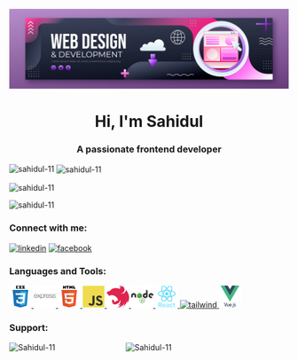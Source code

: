 ![logo](https://github.com/Sahidul-11/Sahidul-11/blob/main/8469936.jpg)
<h1 align="center">Hi, I'm Sahidul</h1>
<h3 align="center">A passionate frontend developer</h3>

<p><img align="left" src="https://github-readme-stats.vercel.app/api/top-langs?username=sahidul-11&show_icons=true&locale=en&layout=compact" alt="sahidul-11" /></p>

<p>&nbsp;<img align="center" src="https://github-readme-stats.vercel.app/api?username=sahidul-11&show_icons=true&locale=en" alt="sahidul-11" /></p>

<p><img align="center" src="https://github-readme-streak-stats.herokuapp.com/?user=sahidul-11&" alt="sahidul-11" /></p>


<p align="left"> <img src="https://komarev.com/ghpvc/?username=sahidul-11&label=Profile%20views&color=0e75b6&style=flat" alt="sahidul-11" /> </p>

<h3 align="left">Connect with me:</h3>
<p align="left">
<a href="https://linkedin.com/in/linkedin" target="blank"><img align="center" src="https://raw.githubusercontent.com/rahuldkjain/github-profile-readme-generator/master/src/images/icons/Social/linked-in-alt.svg" alt="linkedin" height="30" width="40" /></a>
<a href="https://fb.com/facebook" target="blank"><img align="center" src="https://raw.githubusercontent.com/rahuldkjain/github-profile-readme-generator/master/src/images/icons/Social/facebook.svg" alt="facebook" height="30" width="40" /></a>
</p>

<h3 align="left">Languages and Tools:</h3>
<p align="left"> <a href="https://www.w3schools.com/css/" target="_blank" rel="noreferrer"> <img src="https://raw.githubusercontent.com/devicons/devicon/master/icons/css3/css3-original-wordmark.svg" alt="css3" width="40" height="40"/> </a> <a href="https://expressjs.com" target="_blank" rel="noreferrer"> <img src="https://raw.githubusercontent.com/devicons/devicon/master/icons/express/express-original-wordmark.svg" alt="express" width="40" height="40"/> </a> <a href="https://www.w3.org/html/" target="_blank" rel="noreferrer"> <img src="https://raw.githubusercontent.com/devicons/devicon/master/icons/html5/html5-original-wordmark.svg" alt="html5" width="40" height="40"/> </a> <a href="https://developer.mozilla.org/en-US/docs/Web/JavaScript" target="_blank" rel="noreferrer"> <img src="https://raw.githubusercontent.com/devicons/devicon/master/icons/javascript/javascript-original.svg" alt="javascript" width="40" height="40"/> </a> <a href="https://nestjs.com/" target="_blank" rel="noreferrer"> <img src="https://raw.githubusercontent.com/devicons/devicon/master/icons/nestjs/nestjs-plain.svg" alt="nestjs" width="40" height="40"/> </a> <a href="https://nodejs.org" target="_blank" rel="noreferrer"> <img src="https://raw.githubusercontent.com/devicons/devicon/master/icons/nodejs/nodejs-original-wordmark.svg" alt="nodejs" width="40" height="40"/> </a> <a href="https://reactjs.org/" target="_blank" rel="noreferrer"> <img src="https://raw.githubusercontent.com/devicons/devicon/master/icons/react/react-original-wordmark.svg" alt="react" width="40" height="40"/> </a> <a href="https://tailwindcss.com/" target="_blank" rel="noreferrer"> <img src="https://www.vectorlogo.zone/logos/tailwindcss/tailwindcss-icon.svg" alt="tailwind" width="40" height="40"/> </a> <a href="https://vuejs.org/" target="_blank" rel="noreferrer"> <img src="https://raw.githubusercontent.com/devicons/devicon/master/icons/vuejs/vuejs-original-wordmark.svg" alt="vuejs" width="40" height="40"/> </a> </p>

<h3 align="left">Support:</h3>
<p><a href="https://www.buymeacoffee.com/Sahidul-11"> <img align="left" src="https://cdn.buymeacoffee.com/buttons/v2/default-yellow.png" height="50" width="210" alt="Sahidul-11" /></a><a href="https://ko-fi.com/Sahidul-11"> <img align="left" src="https://cdn.ko-fi.com/cdn/kofi3.png?v=3" height="50" width="210" alt="Sahidul-11" /></a></p><br><br>



<!--
**Sahidul-11/Sahidul-11** is a ✨ _special_ ✨ repository because its `README.md` (this file) appears on your GitHub profile.

Here are some ideas to get you started:

- 🔭 I’m currently working on ...
- 🌱 I’m currently learning ...
- 👯 I’m looking to collaborate on ...
- 🤔 I’m looking for help with ...
- 💬 Ask me about ...
- 📫 How to reach me: ...
- 😄 Pronouns: ...
- ⚡ Fun fact: ...
-->
